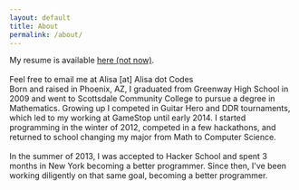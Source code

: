 ```yaml
---
layout: default
title: About
permalink: /about/
---
```

<div class='row about'>
<div class='col-sm-3'>
    My resume is available <a href='/resume.html'>here (not now)</a>.
    <br><br>
    Feel free to email me at Alisa [at] Alisa dot Codes
</div>
<div class = 'col-sm-9'>
  Born and raised in Phoenix, AZ, I graduated from Greenway High School in 2009 and went to Scottsdale Community College to pursue a degree in Mathematics. Growing up I competed in Guitar Hero and DDR tournaments, which led to my working at GameStop until early 2014. I started programming in the winter of 2012, competed in a few hackathons, and returned to school changing my major from Math to Computer Science.
  <br><br>
  In the summer of 2013, I was accepted to Hacker School and spent 3 months in New York becoming a better programmer. Since then, I've been working diligently on that same goal, becoming a better programmer.
</div>
<br>
</div>